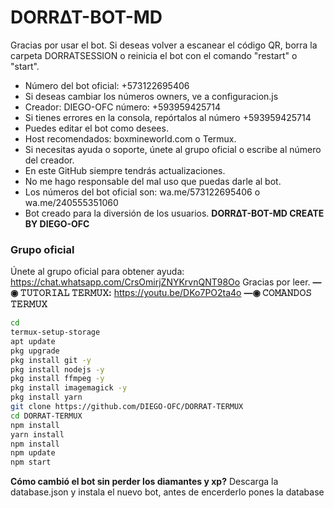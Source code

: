 # DORR∆T-BOT-MD

Gracias por usar el bot. Si deseas volver a escanear el código QR, borra la carpeta DORRATSESSION o reinicia el bot con el comando "restart" o "start".

- Número del bot oficial: +573122695406
- Si deseas cambiar los números owners, ve a configuracion.js
- Creador: DIEGO-OFC número: +593959425714
- Si tienes errores en la consola, repórtalos al número +593959425714
- Puedes editar el bot como desees.
- Host recomendados: boxmineworld.com o Termux.
- Si necesitas ayuda o soporte, únete al grupo oficial o escribe al número del creador.
- En este GitHub siempre tendrás actualizaciones.
- No me hago responsable del mal uso que puedas darle al bot.
- Los números del bot oficial son: wa.me/573122695406 o wa.me/240555351060
- Bot creado para la diversión de los usuarios.
**DORR∆T-BOT-MD CREATE BY DIEGO-OFC**
### Grupo oficial
Únete al grupo oficial para obtener ayuda:
https://chat.whatsapp.com/CrsOmirjZNYKrvnQNT98Oo
Gracias por leer.
**—◉ 𝚃𝚄𝚃𝙾𝚁𝙸𝙰𝙻 𝚃𝙴𝚁𝙼𝚄𝚇:**
https://youtu.be/DKo7PO2ta4o
**—◉ 𝙲𝙾𝙼𝙰𝙽𝙳𝙾𝚂 𝚃𝙴𝚁𝙼𝚄𝚇**
```bash
cd
termux-setup-storage
apt update 
pkg upgrade 
pkg install git -y
pkg install nodejs -y
pkg install ffmpeg -y
pkg install imagemagick -y
pkg install yarn
git clone https://github.com/DIEGO-OFC/DORRAT-TERMUX
cd DORRAT-TERMUX 
npm install 
yarn install 
npm install
npm update
npm start
```
**Cómo cambió el bot sin perder los diamantes y xp?**
Descarga la database.json y instala el nuevo bot, antes de encerderlo pones la database